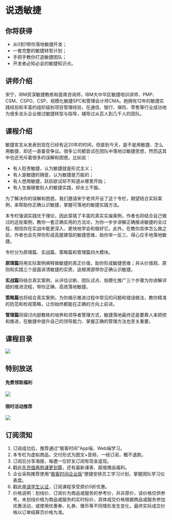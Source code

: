 # 说透敏捷

## 你将获得

*   从0到1带你落地敏捷开发；
*   一套完整的敏捷转型计划；
*   手把手教你打造敏捷团队；
*   开发者必知必会的敏捷知识点。

  

## 讲师介绍

宋宁，IBM资深敏捷教练和首席咨询师，IBM大中华区敏捷培训讲师，PMP、CSM、CSPO、CSP、规模化敏捷SPC和管理会计师CMA。她拥有12年的敏捷实践经验和丰富的组织级别项目管理经验，在通信、银行、保险、零售等行业成功地为很多龙头企业做过敏捷转型与指导，辅导过从百人到几千人的团队。

  

## 课程介绍

敏捷宣言从发表到现在已经有近20年的时间，但直到今天，是不是用敏捷、怎么用敏捷，却还一直备受争议。很多公司都尝试在团队中落地过敏捷思想，然而这其中也还充斥着很多的误解和困惑。比如说：

*   有人贬责敏捷，认为敏捷就是形式主义；
*   有人是敏捷的拥趸，认为敏捷是万能的；
*   有人想用敏捷，跃跃欲试却不知道从哪里开始；
*   有人生搬硬套别人的敏捷实践，却水土不服。

为了解决你的误解和困惑，我们邀请宋宁老师开设了这个专栏，期望结合实际案例，来帮助你正确认识敏捷，掌握可落地的敏捷实践方法。

本专栏强调实践优于理论，因此穿插了丰富的真实实操案例，作者也将结合自己做过的这些案例，教你一套正确实用的方法论，为你一步步讲解正确推进敏捷的全过程，相信你在实战中能更深入、更快地学会和做好它。此外，在教你具体怎么做之前，作者也会先带你形成高屋建瓴的敏捷思维，助你举一反三、得心应手地落地敏捷。

专栏分为原理篇、实战篇、策略篇和管理篇四大模块。

**原理篇**将用实际案例阐释做敏捷的真正价值，助你形成敏捷思维；并从价值观、原则和实践三个层面讲清敏捷的实质，追根溯源带你正确认识敏捷。

**实战篇**将结合真实案例，从评估诊断、团队试点、规模化推广三个步骤为你讲解详细的推进流程，带你正确、高效落地敏捷。

**策略篇**也将结合真实案例，为你揭示推进过程中常见的问题和错误做法，教你精准的防范和检视策略，让你始终都能在正确的方向上前进。

**管理篇**将探讨内部教练的培养和领导者管理方式，敏捷落地最终还是要靠人来把控和推进，在敏捷中提升自己的领导能力、掌握正确的管理方法也至关重要。

  

## 课程目录

![](https://static001.geekbang.org/resource/image/fb/48/fbec467dc0665018367a5e3423694748.jpg)

  

## 特别放送

#### 免费领取福利

[![](https://static001.geekbang.org/resource/image/3b/f4/3bdf677ae6490acb5f2899985e9337f4.jpg?wh=1029x315)](https://time.geekbang.org/article/455497)

#### 限时活动推荐

[![](https://static001.geekbang.org/resource/image/67/a0/6720f5d50b4b38abbf867facdef728a0.png?wh=1035x360)](https://shop18793264.m.youzan.com/wscgoods/detail/2fmoej9krasag5p?dc_ps=2913145716543073286.200001)

  

## 订阅须知

1.  订阅成功后，推荐通过“极客时间”App端、Web端学习。
2.  本专栏为虚拟商品，交付形式为图文+音频，一经订阅，概不退款。
3.  订阅后分享海报，每邀一位好友订阅有现金返现。
4.  戳此[先充值再购课更划算](https://shop18793264.m.youzan.com/wscgoods/detail/2fmoej9krasag5p?scan=1&activity=none&from=kdt&qr=directgoods_1541158976&shopAutoEnter=1)，还有最新课表、超值赠品福利。
5.  企业采购推荐使用“[极客时间企业版](https://b.geekbang.org/?utm_source=geektime&utm_medium=columnintro&utm_campaign=newregister&gk_source=2021020901_gkcolumnintro_newregister)”便捷安排员工学习计划，掌握团队学习仪表盘。
6.  戳此[申请学生认证](https://promo.geekbang.org/activity/student-certificate?utm_source=geektime&utm_medium=caidanlan1)，订阅课程享受原价5折优惠。
7.  价格说明：划线价、订阅价为商品或服务的参考价，并非原价，该价格仅供参考。未划线价格为商品或服务的实时标价，具体成交价格根据商品或服务参加优惠活动，或使用优惠券、礼券、赠币等不同情形发生变化，最终实际成交价格以订单结算页价格为准。
